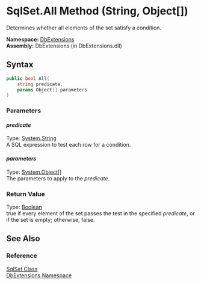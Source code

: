 SqlSet.All Method (String, Object[])
====================================
Determines whether all elements of the set satisfy a condition.

**Namespace:** [DbExtensions][1]  
**Assembly:** DbExtensions (in DbExtensions.dll)

Syntax
------

```csharp
public bool All(
	string predicate,
	params Object[] parameters
)
```

### Parameters

#### *predicate*
Type: [System.String][2]  
A SQL expression to test each row for a condition.

#### *parameters*
Type: [System.Object][3][]  
The parameters to apply to the *predicate*.

### Return Value
Type: [Boolean][4]  
true if every element of the set passes the test in the specified *predicate*, or if the set is empty; otherwise, false.

See Also
--------

### Reference
[SqlSet Class][5]  
[DbExtensions Namespace][1]  

[1]: ../README.md
[2]: http://msdn.microsoft.com/en-us/library/s1wwdcbf
[3]: http://msdn.microsoft.com/en-us/library/e5kfa45b
[4]: http://msdn.microsoft.com/en-us/library/a28wyd50
[5]: README.md
